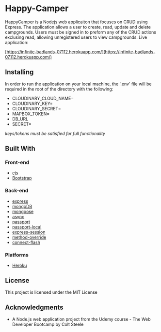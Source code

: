 <h1> Happy-Camper</h1>
HappyCamper is a Nodejs web applicaiton that focuses on CRUD using Express. The application allows a user to create, read, update and delete campgrounds. Users must be signed in to preform any of the CRUD actions exclusing read, allowing unregistered users to view campgrounds.
Live application:

[https://infinite-badlands-07112.herokuapp.com/](https://infinite-badlands-07112.herokuapp.com/)

## Installing
In order to run the application on your local machine, the '.env' file will be required in the root of the directory with the following:
<ul>
  <li>CLOUDINARY_CLOUD_NAME=</li>
  <li>CLOUDINARY_KEY=</li>
  <li>CLOUDINARY_SECRET=</li>
  <li>MAPBOX_TOKEN=</li>
  <li>DB_URL</li>
  <li>SECRET=</li>
</ul>
<i>keys/tokens must be satisfied for full functionality</i>

## Built With

<h3>Front-end</h3>
<ul>
<li><a href="http://ejs.co/" rel="nofollow">ejs</a></li>
<li><a href="https://getbootstrap.com/docs/3.3/" rel="nofollow">Bootstrap</a></li>
</ul>
<h3>Back-end</h3>
<ul>
<li><a href="https://expressjs.com/" rel="nofollow">express</a></li>
<li><a href="https://www.mongodb.com/" rel="nofollow">mongoDB</a></li>
<li><a href="http://mongoosejs.com/" rel="nofollow">mongoose</a></li>
<li><a href="http://caolan.github.io/async/" rel="nofollow">async</a></li>
<li><a href="http://www.passportjs.org/" rel="nofollow">passport</a></li>
<li><a href="https://github.com/jaredhanson/passport-local#passport-local">passport-local</a></li>
<li><a href="https://github.com/expressjs/session#express-session">express-session</a></li>
<li><a href="https://github.com/expressjs/method-override#method-override">method-override</a></li>
<li><a href="https://github.com/jaredhanson/connect-flash#connect-flash">connect-flash</a></li>
</ul>
<h3>Platforms</h3>
<ul>
  <li><a href="https://www.heroku.com/" rel="nofollow">Heroku</a></li>
</ul>


## License

This project is licensed under the MIT License

## Acknowledgments

* A Node.js web application project from the Udemy course - The Web Developer Bootcamp by Colt Steele
